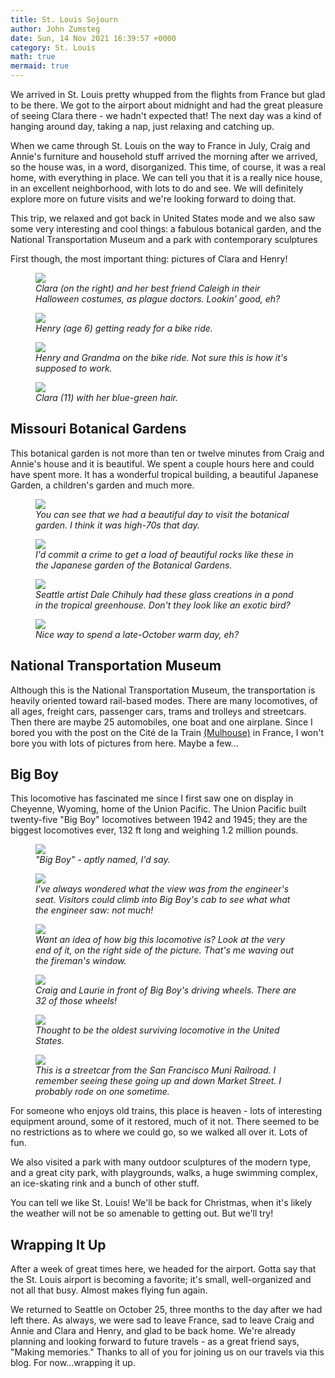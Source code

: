 ```yaml
---
title: St. Louis Sojourn
author: John Zumsteg
date: Sun, 14 Nov 2021 16:39:57 +0000
category: St. Louis
math: true
mermaid: true
---
```

We arrived in St. Louis pretty whupped from the flights from France but glad to be there. We got to the airport about midnight and had the great pleasure of seeing Clara there - we hadn't expected that! The next day was a kind of hanging around day, taking a nap, just relaxing and catching up.&nbsp;

When we came through St. Louis on the way to France in July, Craig and Annie's furniture and household stuff arrived the morning after we arrived, so the house was, in a word, disorganized. This time, of course, it was a real home, with everything in place. We can tell you that it is a really nice house, in an excellent neighborhood, with lots to do and see. We will definitely explore more on future visits and we're looking forward to doing that.&nbsp;

This trip, we relaxed and got back in United States mode and we also saw some very interesting and cool things: a fabulous botanical garden, and the National Transportation Museum and a&nbsp;park with contemporary sculptures

First though, the most important thing: pictures of Clara and Henry!

<figure class = "portrait">
	<img src="{{site.url}}/assets/images/2021/11/image-15.jpg"/>
	<figcaption><em>Clara (on the right) and her best friend Caleigh in their Halloween costumes, as plague doctors. Lookin' good, eh?</em></figcaption>
</figure>



<figure class = "portrait">
	<img src="{{site.url}}/assets/images/2021/11/image-16.jpg"/>
	<figcaption><em>Henry (age 6) getting ready for a bike ride.</em></figcaption>
</figure>



<figure class = "landscape">
	<img src="{{site.url}}/assets/images/2021/11/image-17.jpg"/>
	<figcaption><em>Henry and Grandma on the bike ride. Not sure this is how it's supposed to work.</em></figcaption>
</figure>



<figure class = "portrait">
	<img src="{{site.url}}/assets/images/2021/11/image-2.jpg"/>
	<figcaption><em>Clara (11) with her blue-green hair.</em></figcaption>
</figure>


<h2>Missouri Botanical Gardens</h2>
This botanical garden is not more than ten or twelve minutes from Craig and Annie's house and it is beautiful. We spent a couple hours here and could have spent more. It has a wonderful tropical building, a beautiful Japanese Garden, a children's garden and much more.&nbsp;

<figure class="landscape">
	<img src="{{site.url}}/assets/images/2021/11/image-8.jpg"/>
	<figcaption><em>You can see that we had a beautiful day to visit the botanical garden. I think it was high-70s that day.</em></figcaption>
</figure>



<figure class="landscape">
	<img src="{{site.url}}/assets/images/2021/11/image-7.jpg"/>
	<figcaption><em>I'd commit a crime to get a load of beautiful rocks like these in the Japanese garden of the Botanical Gardens.</em></figcaption>
</figure>



<figure class="landscape">
	<img src="{{site.url}}/assets/images/2021/11/image-4.jpg"/>
	<figcaption><em>Seattle artist Dale Chihuly had these glass creations in a pond in the tropical greenhouse. Don't they look like an exotic bird?</em></figcaption>
</figure>



<figure class="landscape">
	<img src="{{site.url}}/assets/images/2021/11/image-21.jpg"/>
	<figcaption><em>Nice way to spend a late-October warm day, eh?</em></figcaption>
</figure>


<h2>National Transportation Museum</h2>
Although this is the National Transportation Museum, the transportation is heavily oriented toward rail-based modes. There are many locomotives, of all ages, freight cars, passenger cars, trams and trolleys and streetcars. Then there are maybe 25 automobiles, one boat and one airplane. Since I bored you with the post on the Cité de la Train <a href="http://zumsteg.us/?p=7029">(Mulhouse)</a> in France, I won't bore you with lots of pictures from here. Maybe a few...
<h2>Big Boy&nbsp;</h2>
This locomotive has fascinated me since I first saw one on display in Cheyenne, Wyoming, home of the Union Pacific. The Union Pacific built twenty-five "Big Boy" locomotives between 1942 and 1945; they are the biggest locomotives ever, 132 ft long and weighing 1.2 million pounds.&nbsp;&nbsp;

<figure class="landscape">
	<img src="{{site.url}}/assets/images/2021/11/image-11.jpg"/>
	<figcaption><em>"Big Boy" - aptly named, I'd say.</em></figcaption>
</figure>



<figure class="portrait">
	<img src="{{site.url}}/assets/images/2021/11/image-10.jpg"/>
	<figcaption><em>I've always wondered what the view was from the engineer's seat. Visitors could climb into Big Boy's cab to see what what the engineer saw: not much!</em></figcaption>
</figure>



<figure class="landscape">
	<img src="{{site.url}}/assets/images/2021/11/image-9.jpg"/>
	<figcaption><em>Want an idea of how big this locomotive is? Look at the very end of it, on the right side of the picture. That's me waving out the fireman's window.</em></figcaption>
</figure>



<figure class="landscape">
	<img src="{{site.url}}/assets/images/2021/11/image-12.jpg"/>
	<figcaption><em>Craig and Laurie in front of Big Boy's driving wheels. There are 32 of those wheels!</em></figcaption>
</figure>



<figure class="landscape">
	<img src="{{site.url}}/assets/images/2021/11/image-13.jpg"/>
	<figcaption><em>Thought to be the oldest surviving locomotive in the United States.</em></figcaption>
</figure>



<figure class="landscape">
	<img src="{{site.url}}/assets/images/2021/11/image-14.jpg"/>
	<figcaption><em>This is a streetcar from the San Francisco Muni Railroad. I remember seeing these going up and down Market Street. I probably rode on one sometime.</em></figcaption>
</figure>



For someone who enjoys old trains, this place is heaven - lots of interesting equipment around, some of it restored, much of it not. There seemed to be no restrictions as to where we could go, so we walked all over it. Lots of fun.

We also visited a park with many outdoor sculptures of the modern type, and a great city park, with playgrounds, walks, a huge swimming complex, an ice-skating rink and a bunch of other stuff.&nbsp;

You can tell we like St. Louis! We'll be back for Christmas, when it's likely the weather will not be so amenable to getting out. But we'll try!
<h2>Wrapping It Up</h2>
After a week of great times here, we headed for the airport. Gotta say that the St. Louis airport is becoming a favorite; it's small, well-organized and not all that busy. Almost makes flying fun again.

We returned to Seattle on October 25, three months to the day after we had left there. As always, we were sad to leave France, sad to leave Craig and Annie and Clara and Henry, and glad to be back home. We're already planning and looking forward to future travels - as a great friend says, "Making memories." Thanks to all of you for joining us on our travels via this blog. For now...wrapping it up.&nbsp;
